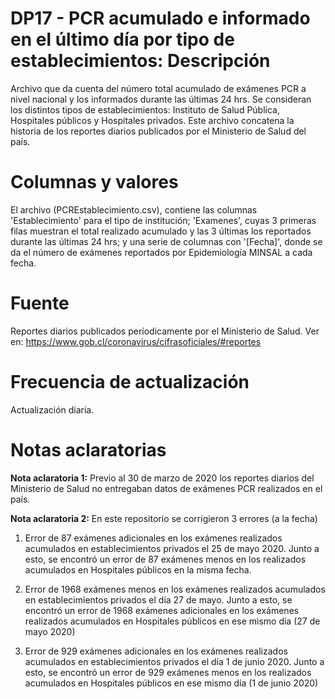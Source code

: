 # DP17 - PCR acumulado e informado en el último día por tipo de establecimientos: Descripción

Archivo que da cuenta del número total acumulado de exámenes PCR a nivel nacional y los informados durante las últimas 24 hrs. Se consideran los distintos tipos de establecimientos: Instituto de Salud Pública, Hospitales públicos y Hospitales privados. Este archivo concatena la historia de los reportes diarios publicados por el Ministerio de Salud del país.

# Columnas y valores
El archivo (PCREstablecimiento.csv), contiene las columnas 'Establecimiento' para el tipo de institución; 'Examenes', cuyas 3 primeras filas muestran el total realizado acumulado y las 3 últimas los reportados durante las últimas 24 hrs; y una serie de columnas con '[Fecha]', donde se da el número de exámenes reportados por Epidemiología MINSAL a cada fecha.

# Fuente
Reportes diarios publicados períodicamente por el Ministerio de Salud. Ver en: https://www.gob.cl/coronavirus/cifrasoficiales/#reportes
 
# Frecuencia de actualización
Actualización diaria.

# Notas aclaratorias

**Nota aclaratoria 1:** Previo al 30 de marzo de 2020 los reportes diarios del Ministerio de Salud no entregaban datos de exámenes PCR realizados en el país.

**Nota aclaratoria 2:** En este repositorio se corrigieron 3 errores (a la fecha)

1) Error de 87 exámenes adicionales en los exámenes realizados acumulados en establecimientos privados el 25 de mayo 2020. Junto a esto, se encontró un error de 87 exámenes menos en los realizados acumulados en Hospitales públicos en la misma fecha.

2) Error de 1968 exámenes menos en los exámenes realizados acumulados en establecimientos privados el día 27 de mayo. Junto a esto, se encontró un error de 1968 exámenes adicionales en los exámenes realizados acumulados en Hospitales públicos en ese mismo día (27 de mayo 2020)

3) Error de 929 exámenes adicionales en los exámenes realizados acumulados en establecimientos privados el día 1 de junio 2020. Junto a esto, se encontró un error de 929 exámenes menos en los realizados acumulados en Hospitales públicos en ese mismo día (1 de junio 2020)

